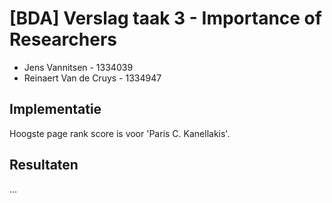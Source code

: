 # [BDA] Verslag taak 3 - Importance of Researchers

- Jens Vannitsen - 1334039
- Reinaert Van de Cruys - 1334947


## Implementatie

Hoogste page rank score is voor 'Paris C. Kanellakis'.


## Resultaten

...
